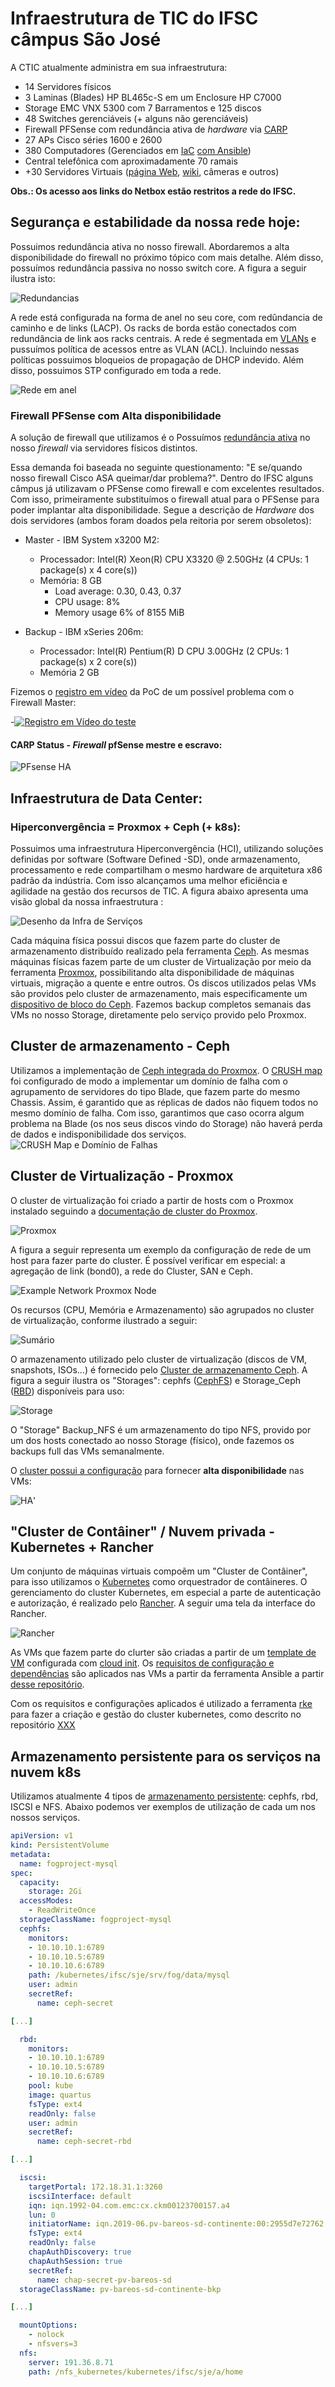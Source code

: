 # Infraestrutura de TIC do IFSC câmpus São José

A CTIC atualmente administra em sua infraestrutura:
* 14 Servidores físicos
* 3 Laminas (Blades) HP BL465c-S em um Enclosure HP C7000
* Storage EMC VNX 5300 com 7 Barramentos e 125 discos
* 48 Switches gerenciáveis (+ alguns não gerenciáveis)
* Firewall PFSense com redundância ativa de _hardware_ via [CARP](https://docs.netgate.com/pfsense/en/latest/highavailability/index.html)
* 27 APs Cisco séries 1600 e 2600
* 380 Computadores (Gerenciados em [IaC](https://pt.wikipedia.org/wiki/Infraestrutura_como_C%C3%B3digo) [com Ansible](https://github.com/ctic-sje-ifsc/ansible))
* Central telefônica com aproximadamente 70 ramais
* +30 Servidores Virtuais ([página Web](http://sj.ifsc.edu.br), [wiki](http://wiki.sj.ifsc.edu.br), câmeras e outros)

**Obs.: Os acesso aos links do Netbox estão restritos a rede do IFSC.**

## Segurança e estabilidade da nossa rede hoje:

Possuimos redundância ativa no nosso firewall. Abordaremos a alta disponibilidade do firewall no próximo tópico com mais detalhe. Além disso, possuímos redundância passiva no nosso switch core. A figura a seguir ilustra isto:

![Redundancias](docs/infra_redundancias.png)

A rede está configurada na forma de anel no seu core, com redûndancia de caminho e de links (LACP). Os racks de borda estão conectados com redundância de link aos racks centrais. A rede é segmentada em [VLANs](https://netbox.sj.ifsc.edu.br/ipam/vlans/) e pussuímos política de acessos entre as VLAN (ACL). Incluindo nessas políticas possuimos bloqueios de propagação de DHCP indevido. Além disso, possuimos STP configurado em toda a rede.

![Rede em anel](docs/redundancia_geografica_rede_interna.png)


### Firewall PFSense com Alta disponibilidade

A solução de firewall que utilizamos é o Possuímos [redundância ativa](https://doc.pfsense.org/index.php/High_Availability) no nosso _firewall_ via servidores físicos distintos. 

Essa demanda foi baseada no seguinte questionamento: "E se/quando nosso firewall Cisco ASA queimar/dar problema?". 
Dentro do IFSC alguns câmpus já utilizavam o PFSense como firewall e com excelentes resultados. Com isso, primeiramente substituímos o firewall atual para o PFSense para poder implantar alta disponibilidade. Segue a descrição de _Hardware_ dos dois servidores (ambos foram doados pela reitoria por serem obsoletos):

* Master - IBM System x3200 M2:
  * Processador: Intel(R) Xeon(R) CPU X3320 @ 2.50GHz (4 CPUs: 1 package(s) x 4 core(s))
  * Memória: 8 GB
    * Load average: 0.30, 0.43, 0.37
    * CPU usage: 8%
    * Memory usage	6% of 8155 MiB

* Backup - IBM xSeries 206m: 
  * Processador: Intel(R) Pentium(R) D CPU 3.00GHz (2 CPUs: 1 package(s) x 2 core(s))
  * Memória 2 GB

Fizemos o [registro em vídeo](https://youtu.be/jkS7ZbTbtkA) da PoC de um possível problema com o Firewall Master:

-[![Registro em Vídeo do teste](https://img.youtube.com/vi/jkS7ZbTbtkA/0.jpg)](https://youtu.be/jkS7ZbTbtkA)

#### CARP Status - _Firewall_ pfSense mestre e escravo:

![PFsense HA](docs/pfsense_carp_master_backup.png)


## Infraestrutura de Data Center:

### Hiperconvergência = Proxmox + Ceph (+ k8s):

Possuimos uma infraestrutura Hiperconvergência (HCI), utilizando soluções definidas por software (Software Defined -SD), onde armazenamento, processamento e rede compartilham o mesmo hardware de arquitetura x86 padrão da indústria. Com isso alcançamos uma melhor eficiência e agilidade na gestão dos recursos de TIC.
A figura abaixo apresenta uma visão global da nossa infraestrutura :

![Desenho da Infra de Serviços](docs/nova_infra.png)

Cada máquina física possui discos que fazem parte do cluster de armazenamento distribuído realizado pela ferramenta [Ceph](https://docs.ceph.com/docs/master/start/intro/). As mesmas máquinas físicas fazem parte de um cluster de Virtualização por meio da ferramenta [Proxmox](https://www.proxmox.com/en/proxmox-ve), possibilitando alta disponibilidade de máquinas virtuais, migração a quente e entre outros. Os discos utilizados pelas VMs são providos pelo cluster de armazenamento, mais especificamente um [dispositivo de bloco do Ceph](https://docs.ceph.com/docs/master/rbd/). Fazemos backup completos semanais das VMs no nosso Storage, diretamente pelo serviço provido pelo Proxmox.

## Cluster de armazenamento - Ceph

Utilizamos a implementação de [Ceph integrada do Proxmox](https://pve.proxmox.com/pve-docs/chapter-pveceph.html).
O [CRUSH map](https://docs.ceph.com/docs/jewel/rados/operations/crush-map/) foi configurado de modo a implementar um domínio de falha com o agrupamento de servidores do tipo Blade, que fazem parte do mesmo Chassis. Assim, é garantido que as réplicas de dados não fiquem todos no mesmo domínio de falha. Com isso, garantimos que caso ocorra algum problema na Blade (os nos seus discos vindo do Storage) não haverá perda de dados e indisponibilidade dos serviços.
![CRUSH Map e Domínio de Falhas](docs/crush_map.png)


## Cluster de Virtualização - Proxmox

O cluster de virtualização foi criado a partir de hosts com o Proxmox instalado seguindo a [documentação de cluster do Proxmox](https://pve.proxmox.com/pve-docs/chapter-pvecm.html).

![Proxmox](docs/cluster_proxmox.png)

A figura a seguir representa um exemplo da configuração de rede de um host para fazer parte do cluster. É possível verificar em especial: a agregação de link (bond0), a rede do Cluster, SAN e Ceph.

![Example Network Proxmox Node](docs/network_proxmox_node.png)

Os recursos (CPU, Memória e Armazenamento) são agrupados no cluster de virtualização, conforme ilustrado a seguir:

![Sumário](docs/sumary_cluster_pve.png)

O armazenamento utilizado pelo cluster de virtualização (discos de VM, snapshots, ISOs...) é fornecido pelo [Cluster de armazenamento Ceph](#cluster-de-armazenamento-ceph). A figura a seguir ilustra os "Storages": cephfs ([CephFS](https://docs.ceph.com/docs/master/cephfs/)) e Storage_Ceph ([RBD](https://docs.ceph.com/docs/master/rbd/)) disponíveis para uso: 

![Storage](docs/storage_proxmox_cluster.png)

O "Storage" Backup_NFS é um armazenamento do tipo NFS, provido por um dos hosts conectado ao nosso Storage (físico), onde fazemos os backups full das VMs semanalmente.

O [cluster possui a configuração](https://pve.proxmox.com/pve-docs/chapter-ha-manager.html) para fornecer **alta disponibilidade**  nas VMs:

![HA](docs/ha_cluster.png)'


## "Cluster de Contâiner" / Nuvem privada - Kubernetes + Rancher

Um conjunto de máquinas virtuais compoẽm um "Cluster de Contâiner", para isso utilizamos o [Kubernetes](https://kubernetes.io/pt/) como orquestrador de contâineres. O gerenciamento do cluster Kubernetes, em especial a parte de autenticação e autorização, é realizado pelo [Rancher](https://rancher.com/products/rancher). A seguir uma tela da interface do Rancher.

![Rancher](docs/rancher.png)

As VMs que fazem parte do clurter são criadas a partir de um [template de VM](https://www.google.com/url?sa=t&rct=j&q=&esrc=s&source=web&cd=1&cad=rja&uact=8&ved=2ahUKEwj27ezut8nlAhWWHbkGHd0OBNEQFjAAegQIABAB&url=https%3A%2F%2Fpve.proxmox.com%2Fwiki%2FVM_Templates_and_Clones&usg=AOvVaw29AbWveRuO4yMLWinJ9VfM) configurada com [cloud init](https://pve.proxmox.com/wiki/Cloud-Init_Support). Os [requisitos de configuração e dependências](https://rancher.com/docs/rke/latest/en/os/) são aplicados nas VMs a partir da ferramenta Ansible a partir [desse repositório](https://github.com/ctic-sje-ifsc/ansible/blob/master/servidores/vms_nuvem.yml). 

Com os requisitos e configurações aplicados é utilizado a ferramenta [rke](https://rancher.com/docs/rke/latest/en/) para fazer a criação e gestão do cluster kubernetes, como descrito no repositório [XXX](github.com/ctic-sje-ifsc/XXD)

## Armazenamento persistente para os serviços na nuvem k8s

Utilizamos atualmente 4 tipos de [armazenamento persistente](https://kubernetes.io/docs/concepts/storage/persistent-volumes/): cephfs, rbd, ISCSI e NFS. Abaixo podemos ver exemplos de utilização de cada um nos nossos serviços.

```yaml
apiVersion: v1
kind: PersistentVolume
metadata:
  name: fogproject-mysql
spec:
  capacity:
    storage: 2Gi
  accessModes:
    - ReadWriteOnce
  storageClassName: fogproject-mysql
  cephfs:
    monitors:
    - 10.10.10.1:6789
    - 10.10.10.5:6789
    - 10.10.10.6:6789
    path: /kubernetes/ifsc/sje/srv/fog/data/mysql
    user: admin
    secretRef:
      name: ceph-secret

[...]

  rbd:
    monitors:
    - 10.10.10.1:6789
    - 10.10.10.5:6789
    - 10.10.10.6:6789
    pool: kube
    image: quartus
    fsType: ext4
    readOnly: false
    user: admin
    secretRef:
      name: ceph-secret-rbd

[...]

  iscsi:
    targetPortal: 172.18.31.1:3260
    iscsiInterface: default 
    iqn: iqn.1992-04.com.emc:cx.ckm00123700157.a4
    lun: 0
    initiatorName: iqn.2019-06.pv-bareos-sd-continente:00:2955d7e72762
    fsType: ext4
    readOnly: false
    chapAuthDiscovery: true
    chapAuthSession: true
    secretRef:
      name: chap-secret-pv-bareos-sd
  storageClassName: pv-bareos-sd-continente-bkp

[...]

  mountOptions:
    - nolock
    - nfsvers=3
  nfs:
    server: 191.36.8.71
    path: /nfs_kubernetes/kubernetes/ifsc/sje/a/home

```
